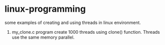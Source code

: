 # linux-programming
some examples of creating and using threads in linux environment.

1. my_clone.c program create 1000 threads using clone() function. Threads usе the same memory parallel.

